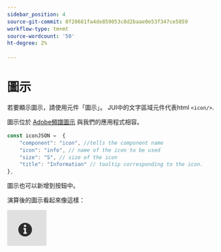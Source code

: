 ```yaml
---
sidebar_position: 4
source-git-commit: 0f20681fa4de859053c8d2baae0e53f347ce5859
workflow-type: tm+mt
source-wordcount: '50'
ht-degree: 2%

---
```



# 圖示

若要顯示圖示，請使用元件「圖示」。
JUI中的文字區域元件代表html `<icon/>`.

圖示位於 [Adobe頻譜圖示](https://spectrum.adobe.com/page/icons/) 與我們的應用程式相容。

```js title="icon.js"
const iconJSON =  {
    "component": "icon", //tells the component name
    "icon": "info", // name of the icon to be used
    "size": "S", // size of the icon
    "title": "Information" // tooltip corresponding to the icon.
},
```

圖示也可以新增到按鈕中。

演算後的圖示看起來像這樣：

![圖示](./imgs/info_icon.png "圖示")
